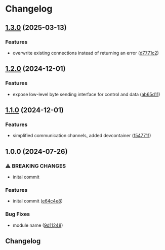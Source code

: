 # Changelog

## [1.3.0](https://github.com/VU-ASE/roverrtc/compare/v1.2.0...v1.3.0) (2025-03-13)


### Features

* overwrite existing connections instead of returning an error ([d7771c2](https://github.com/VU-ASE/roverrtc/commit/d7771c24708aaf5b38176c0759aa8d329dfdba4c))

## [1.2.0](https://github.com/VU-ASE/roverrtc/compare/v1.1.0...v1.2.0) (2024-12-01)


### Features

* expose low-level byte sending interface for control and data ([ab65d11](https://github.com/VU-ASE/roverrtc/commit/ab65d11096c52c30d31d5535d0f112e87eb1db26))

## [1.1.0](https://github.com/VU-ASE/roverrtc/compare/v1.0.0...v1.1.0) (2024-12-01)


### Features

* simplified communication channels, added devcontainer ([f547711](https://github.com/VU-ASE/roverrtc/commit/f5477113be4d1fcbec469aed41dff01fef8468b1))

## 1.0.0 (2024-07-26)


### ⚠ BREAKING CHANGES

* inital commit

### Features

* inital commit ([e64c4e8](https://github.com/VU-ASE/roverrtc/commit/e64c4e8d9af4319dc611fbac8cffd2c0612de5ce))


### Bug Fixes

* module name ([9d11248](https://github.com/VU-ASE/roverrtc/commit/9d11248927ce288f058c1ea27b0d99ce57cd5cee))

## Changelog
